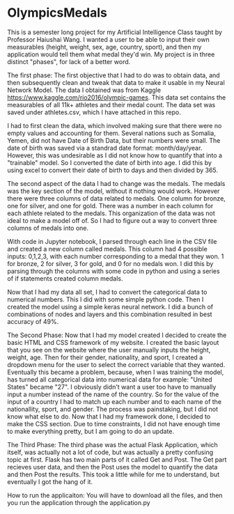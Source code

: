 # OlympicsMedals
This is a semester long project for my Artificial Intelligence Class taught by Professor Haiushai Wang. 
I wanted a user to be able to input their own measurables (height, weight, sex, age, country, sport), and then my application would tell them what medal they'd win.
My project is in three distinct "phases", for lack of a better word. 

The first phase:
  The first objective that I had to do was to obtain data, and then subsequently clean and tweak that data to make it usable in my Neural Network Model. 
  The data I obtained was from Kaggle https://www.kaggle.com/rio2016/olympic-games. This data set contains the measurables of all 11k+ athletes and their medal count. 
  The data set was saved under athletes.csv, which I have attached in this repo.
  
  I had to first clean the data, which involved making sure that there were no empty values and accounting for them. 
  Several nations such as Somalia, Yemen, did not have Date of Birth Data, but their numbers were small. The date of birth was saved via a standrad date format:
   month/day/year. However, this was undesirable as I did not know how to quantify that into a "trainable" model. So I converted the date of birth into age. I did 
   this by using excel to convert their date of birth to days and then divided by 365. 
   
   The second aspect of the data I had to change was the medals. The medals was the key section of the model, without it nothing would work. However there were three columns of data related to medals. One column for bronze, one for silver, and one for gold. There was a number in each column for each athlete related to the medals. This organization of the data was not ideal to make a model off of. So I had to figure out a way to convert three columns of medals into one. 
   
   With code in Jupyter notebook, I parsed through each line in the CSV file and created a new column called medals. This column had 4 possible inputs: 0,1,2,3, with each number corresponding to a medal that they won. 1 for bronze, 2 for silver, 3 for gold, and 0 for no medals won. I did this by parsing through the columns with some code in python and using a series of if statements created column medals. 
   
   Now that I had my data all set, I had to convert the categorical data to numerical numbers. This I did with some simple python code. 
   Then I created the model using a simple keras neural network. I did a bunch of combinations of nodes and layers and this combination resulted in best accuracy of 49%. 
   
   
   The Second Phase:
    Now that I had my model created I decided to create the basic HTML and CSS framework of my website. I created the basic layout that you see on the website where the user manually inputs the height, weight, age. Then for their gender, nationality, and sport, I created a dropdown menu for the user to select the correct variable that they wanted. Eventually this became a problem, because, when I was training the model, has turned all categorical data into numerical data for example: "United States" became "27". I obviously didn't want a user too have to manually input a number instead of the name of the country. So for the value of the input of a country I had to match up each number and to each name of the nationallity, sport, and gender. The process was painstaking, but I did not know what else to do. Now that I had my framework done, I decided to make the CSS section. Due to time constraints, I did not have enough time to make everything pretty, but I am going to do an update. 
    
  
  
  
 The Third Phase:
     The third phase was the actual Flask Application, which itself, was actually not a lot of code, but was actually a pretty confusing topic at first. Flask has two main parts of it called Get and Post. The Get part recieves user data, and then the Post uses the model to quantify the data and then Post the results. This took a little while for me to understand, but eventually I got the hang of it. 
     
     
     
     
How to run the applicaiton:
    You will have to download all the files, and then you run the application through the application.py
   
